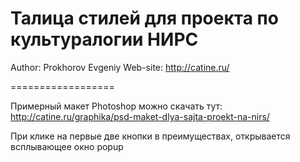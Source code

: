 Талица стилей для проекта по культуралогии НИРС
==================

Author: Prokhorov Evgeniy
Web-site: http://catine.ru/

==================

Примерный макет Photoshop можно скачать тут: http://catine.ru/graphika/psd-maket-dlya-sajta-proekt-na-nirs/

При клике на первые две кнопки в преимуществах, открывается всплывающее окно popup
